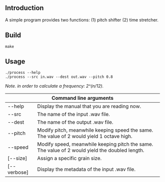 ## Introduction
A simple program provides two functions: (1) pitch shifter (2) time stretcher.
## Build
```
make
```
## Usage
```
./process --help
./process --src in.wav --dest out.wav --pitch 0.8
```
<i>Note. in order to calculate a frequency: 2^(n/12).</i>
<table>
   <thead>
      <tr>
         <th colspan="3">Command line arguments</th>
      </tr>
   </thead>
   <tbody>
      <tr>
         <td>--help</td>
         <td>Display the manual that you are reading now.</td>
      </tr>
      <tr>
         <td>--src</td>
         <td>The name of the input .wav file.</td>
      </tr>
      <tr>
         <td>--dest</td>
         <td>The name of the output .wav file.</td>
      </tr>
      <tr>
         <td>--pitch</td>
         <td>Modify pitch, meanwhile keeping speed the same. The value of 2 would yield 1 octave high.</td>
      </tr>
      <tr>
         <td>--speed</td>
         <td>Modify speed, meanwhile keeping pitch the same. The value of 2 would yield the doubled length.</td>
      </tr>
      <tr>
         <td>[--size]</td>
         <td>Assign a specific grain size.</td>
      </tr>
      <tr>
         <td>[--verbose]</td>
         <td>Display the metadata of the input .wav file.</td>
      </tr>
   </tbody>
</table>
